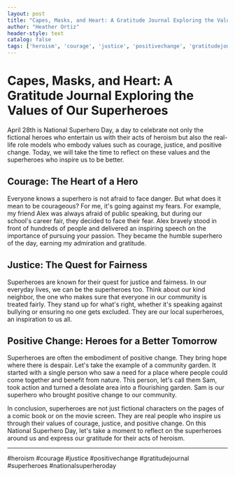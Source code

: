 ```yaml
---
layout: post
title: "Capes, Masks, and Heart: A Gratitude Journal Exploring the Values of Our Superheroes"
author: "Heather Ortiz"
header-style: text
catalog: false
tags: ['heroism', 'courage', 'justice', 'positivechange', 'gratitudejournal', 'superheroes', 'nationalsuperheroday']
---
```


# Capes, Masks, and Heart: A Gratitude Journal Exploring the Values of Our Superheroes

April 28th is National Superhero Day, a day to celebrate not only the fictional heroes who entertain us with their acts of heroism but also the real-life role models who embody values such as courage, justice, and positive change. Today, we will take the time to reflect on these values and the superheroes who inspire us to be better.

## Courage: The Heart of a Hero

Everyone knows a superhero is not afraid to face danger. But what does it mean to be courageous? For me, it's going against my fears. For example, my friend Alex was always afraid of public speaking, but during our school's career fair, they decided to face their fear. Alex bravely stood in front of hundreds of people and delivered an inspiring speech on the importance of pursuing your passion. They became the humble superhero of the day, earning my admiration and gratitude.

## Justice: The Quest for Fairness

Superheroes are known for their quest for justice and fairness. In our everyday lives, we can be the superheroes too. Think about our kind neighbor, the one who makes sure that everyone in our community is treated fairly. They stand up for what's right, whether it's speaking against bullying or ensuring no one gets excluded. They are our local superheroes, an inspiration to us all.

## Positive Change: Heroes for a Better Tomorrow

Superheroes are often the embodiment of positive change. They bring hope where there is despair. Let's take the example of a community garden. It started with a single person who saw a need for a place where people could come together and benefit from nature. This person, let's call them Sam, took action and turned a desolate area into a flourishing garden. Sam is our superhero who brought positive change to our community.

In conclusion, superheroes are not just fictional characters on the pages of a comic book or on the movie screen. They are real people who inspire us through their values of courage, justice, and positive change. On this National Superhero Day, let's take a moment to reflect on the superheroes around us and express our gratitude for their acts of heroism.

---

#heroism #courage #justice #positivechange #gratitudejournal #superheroes #nationalsuperheroday